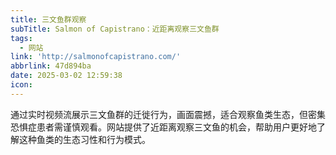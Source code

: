 ```yaml
---
title: 三文鱼群观察
subTitle: Salmon of Capistrano：近距离观察三文鱼群
tags:
  - 网站
link: 'http://salmonofcapistrano.com/'
abbrlink: 47d894ba
date: 2025-03-02 12:59:38
icon:
---
```


通过实时视频流展示三文鱼群的迁徙行为，画面震撼，适合观察鱼类生态，但密集恐惧症患者需谨慎观看。网站提供了近距离观察三文鱼的机会，帮助用户更好地了解这种鱼类的生态习性和行为模式。